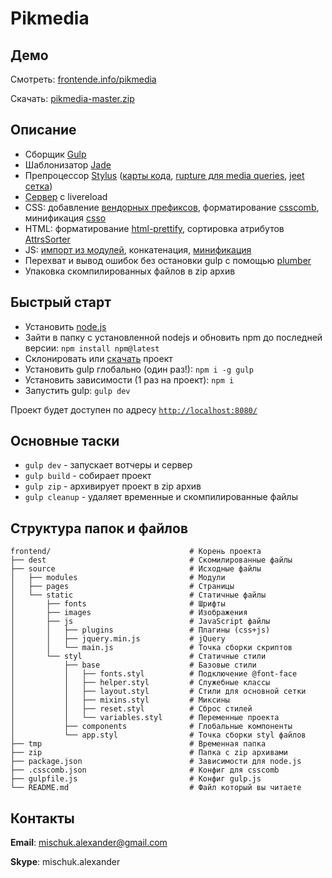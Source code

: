 # Pikmedia

## Демо
Смотреть: [frontende.info/pikmedia](http://frontende.info/pikmedia)

Скачать: [pikmedia-master.zip](https://github.com/Mischuk/pikmedia/archive/master.zip)

## Описание
* Сборщик [Gulp](http://gulpjs.com/)
* Шаблонизатор [Jade](http://jade-lang.com/)
* Препроцессор [Stylus](http://stylus-lang.com/) ([карты кода](https://www.npmjs.com/package/gulp-sourcemaps), [rupture для media queries](http://jescalan.github.io/rupture/), [jeet сетка](http://jeet.gs/))
* [Сервер](https://www.npmjs.com/package/gulp-connect) с livereload
* CSS: добавление [вендорных префиксов](https://www.npmjs.com/package/autoprefixer-stylus), форматирование [csscomb](https://www.npmjs.com/package/gulp-csscomb), минификация [csso](https://www.npmjs.com/package/gulp-csso)
* HTML: форматирование [html-prettify](https://www.npmjs.com/package/gulp-html-prettify), сортировка атрибутов [AttrsSorter](https://www.npmjs.com/package/posthtml-attrs-sorter)
* JS: [импорт из модулей](https://www.npmjs.com/package/gulp-include), конкатенация, [минификация](https://www.npmjs.com/package/gulp-uglify)
* Перехват и вывод ошибок без остановки gulp с помощью [plumber](https://www.npmjs.com/package/gulp-plumber)
* Упаковка скомпилированных файлов в zip архив

## Быстрый старт

* Установить [node.js](https://nodejs.org)
* Зайти в папку с установленной nodejs и обновить npm до последней версии: `npm install npm@latest`
* Склонировать или [скачать](https://github.com/Mischuk/pikmedia/archive/master.zip) проект
* Установить gulp глобально (один раз!): `npm i -g gulp`
* Установить зависимости (1 раз на проект): `npm i`
* Запустить gulp: `gulp dev`

Проект будет доступен по адресу [`http://localhost:8080/`](http://localhost:8080/)

## Основные таски

* `gulp dev` - запускает вотчеры и сервер
* `gulp build` - собирает проект
* `gulp zip` - архивирует проект в zip архив
* `gulp cleanup` - удаляет временные и скомпилированные файлы

## Структура папок и файлов

```
frontend/                               # Корень проекта
├── dest                                # Скомилированные файлы
├── source                              # Исходные файлы
│   ├── modules                         # Модули
│   ├── pages                           # Страницы
│   └── static                          # Статичные файлы
│       ├── fonts                       # Шрифты
│       ├── images                      # Изображения
│       ├── js                          # JavaScript файлы
│       │   ├── plugins                 # Плагины (css+js)
│       │   ├── jquery.min.js           # jQuery
│       │   └── main.js                 # Точка сборки скриптов
│       └── styl                        # Статичные стили
│           ├── base                    # Базовые стили
│           │   ├── fonts.styl          # Подключение @font-face
│           │   ├── helper.styl         # Служебные классы
│           │   ├── layout.styl         # Стили для основной сетки
│           │   ├── mixins.styl         # Миксины
│           │   ├── reset.styl          # Сброс стилей
│           │   └── variables.styl      # Переменные проекта
│           ├── components              # Глобальные компоненты
│           └── app.styl                # Точка сборки styl файлов
├── tmp                                 # Временная папка
├── zip                                 # Папка с zip архивами
├── package.json                        # Зависимости для node.js
├── .csscomb.json                       # Конфиг для csscomb
├── gulpfile.js                         # Конфиг gulp.js
└── README.md                           # Файл который вы читаете
```

## Контакты
**Email**: mischuk.alexander@gmail.com

**Skype**: mischuk.alexander
